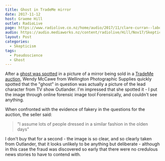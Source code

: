 ```yaml
---
title: Ghost in TradeMe mirror
date: 2017-11-12
host: Graeme Hill
outlet: RadioLive
page: https://www.radiolive.co.nz/home/audio/2017/11/clare-curran--labour-mp/skeptical-thoughts-with-mark-honeychurch.html
audio: https://audio.mediaworks.nz/content/radiolive/Hill/Nov17/SkepticalThoughts12_11_17.mp3
layout: Post
categories:
  - Skepticism
tags:
  - Pseudoscience
  - Ghost
---
```


After a [ghost was spotted](https://www.stuff.co.nz/business/98635179/ghost-in-trade-me-auction-photo-debunked) in a picture of a mirror being sold in a [TradeMe auction](https://www.trademe.co.nz/home-living/home-d%C3%A9cor/mirrors/wall-mounted/auction-1456374682.htm), Wendy McCawe from Wellington Photographic Supplies quickly spotted that the "ghost" in question was actually a picture of the lead character from TV show Outlander. I'm impressed that she spotted it - I put the image through online forensic image tool Forensically, and couldn't see anything.

<!-- more -->

When confronted with the evidence of fakery in the questions for the auction, the seller said:

> "I assume lots of people dressed in a similar fashion in the olden days"

I don't buy that for a second - the image is so clear, and so clearly taken from Outlander, that it looks unlikely to be anything but deliberate - although in this case the fraud was discovered so early that there were no credulous news stories to have to contend with.
